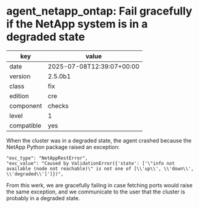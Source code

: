 [//]: # (werk v2)
# agent_netapp_ontap: Fail gracefully if the NetApp system is in a degraded state

key        | value
---------- | ---
date       | 2025-07-08T12:39:07+00:00
version    | 2.5.0b1
class      | fix
edition    | cre
component  | checks
level      | 1
compatible | yes

When the cluster was in a degraded state, the agent crashed because the NetApp Python package raised an exception:

    "exc_type": "NetAppRestError",
    "exc_value": "Caused by ValidationError({'state': ['\"info not available (node not reachable)\" is not one of [\\'up\\', \\'down\\', \\'degraded\\']']})",

From this werk, we are gracefully failing in case fetching ports would raise the same exception,
and we communicate to the user that the cluster is probably in a degraded state.
